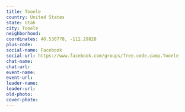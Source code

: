 ```yaml
---
title: Tooele
country: United States
state: Utah
city: Tooele
neighborhood: 
coordinates: 40.530778, -112.29828
plus-code:
social-name: Facebook
social-url: https://www.facebook.com/groups/free.code.camp.Tooele
chat-name:
chat-url:
event-name:
event-url:
leader-name:
leader-url:
old-photo: 
cover-photo:
---
```

